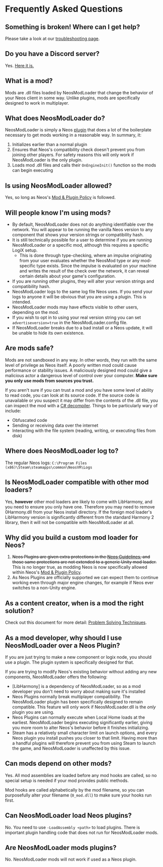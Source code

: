 # Frequently Asked Questions

## Something is broken! Where can I get help?

Please take a look at our [troubleshooting page](troubleshooting.md).

## Do you have a Discord server?

Yes. [Here it is.](https://discord.gg/vCDJK9xyvm)

## What is a mod?

Mods are .dll files loaded by NeosModLoader that change the behavior of your Neos client in some way. Unlike plugins, mods are specifically designed to work in multiplayer.

## What does NeosModLoader do?

NeosModLoader is simply a Neos [plugin](https://wiki.neos.com/Plugins) that does a lot of the boilerplate necessary to get mods working in a reasonable way. In summary, it:

1. Initializes earlier than a normal plugin
2. Ensures that Neos's compatibility check doesn't prevent you from joining other players. For safety reasons this will only work if NeosModLoader is the only plugin.
3. Loads mod .dll files and calls their `OnEngineInit()` function so the mods can begin executing

## Is using NeosModLoader allowed?

Yes, so long as Neos's [Mod & Plugin Policy] is followed.

## Will people know I'm using mods?

- By default, NeosModLoader does not do anything identifiable over the network. You will appear to be running the vanilla Neos version to any component that shows your version strings or compatibility hash.
- It is still technically possible for a user to determine if you are running NeosModLoader or a specific mod, although this requires a specific LogiX setup.
  - This is done through type-checking, where an impulse originating from your user evaluates whether the NeosMod type or any mod-specific type exists. Since the impulse is evaluated on your machine and writes the result of the check over the network, it can reveal certain details about your game's configuration. 
- If you are running other plugins, they will alter your version strings and compatibility hash.
- NeosModLoader logs to the same log file Neos uses. If you send your logs to anyone it will be obvious that you are using a plugin. This is intended.
- NeosModLoader mods may have effects visible to other users, depending on the mod.
- If you wish to opt in to using your real version string you can set `advertiseversion=true` in the NeosModLoader.config file.
- If NeosModLoader breaks due to a bad install or a Neos update, it will be unable to hide its own existence.

## Are mods safe?

Mods are not sandboxed in any way. In other words, they run with the same level of privilege as Neos itself. A poorly written mod could cause performance or stability issues. A maliciously designed mod could give a malicious actor a dangerous level of control over your computer. **Make sure you only use mods from sources you trust.**

If you aren't sure if you can trust a mod and you have some level of ability to read code, you can look at its source code. If the source code is unavailable or you suspect it may differ from the contents of the .dll file, you can inspect the mod with a [C# decompiler](https://www.google.com/search?q=c%23+decompiler). Things to be particularly wary of include:

- Obfuscated code
- Sending or receiving data over the internet
- Interacting with the file system (reading, writing, or executing files from disk)

## Where does NeosModLoader log to?

The regular Neos logs: `C:\Program Files (x86)\Steam\steamapps\common\NeosVR\Logs`

## Is NeosModLoader compatible with other mod loaders?

Yes, **however** other mod loaders are likely to come with LibHarmony, and you need to ensure you only have one. Therefore you may need to remove 0Harmony.dll from your Neos install directory. If the foreign mod loader's LibHarmony version is significantly different from the standard Harmony 2 library, then it will not be compatible with NeosModLoader at all.

## Why did you build a custom mod loader for Neos?

1. ~~Neos Plugins are given extra protections in the [Neos Guidelines](https://docs.google.com/document/d/1mqdbIvbj1b2LeFhNzfAASeTpRZk6vmbXISYLdTXTVR4/edit), and those same protections are not extended to a generic Unity mod loader.~~ This is no longer true, as modding Neos is now specifically allowed within Neos's [Mod & Plugin Policy].
2. As Neos Plugins are officially supported we can expect them to continue working even through major engine changes, for example if Neos ever switches to a non-Unity engine.

## As a content creator, when is a mod the right solution?

Check out this document for more detail: [Problem Solving Techniques](problem_solving_techniques.md).

## As a mod developer, why should I use NeosModLoader over a Neos Plugin?

If you are just trying to make a new component or logix node, you should use a plugin. The plugin system is specifically designed for that.

If you are trying to modify Neos's existing behavior without adding any new components, NeosModLoader offers the following:

- [LibHarmony] is a dependency of NeosModLoader, so as a mod developer you don't need to worry about making sure it's installed
- Neos Plugins normally break multiplayer compatibility. The NeosModLoader plugin has been specifically designed to remain compatible. This feature will only work if NeosModLoader.dll is the *only* plugin you are using.
- Neos Plugins can normally execute when Local Home loads at the earliest. NeosModLoader begins executing significantly earlier, giving you more room to alter Neos's behavior before it finishes initializing.
- Steam has a relatively small character limit on launch options, and every Neos plugin you install pushes you closer to that limit. Having more than a handful plugins will therefore prevent you from using Steam to launch the game, and NeosModLoader is unaffected by this issue.

## Can mods depend on other mods?

Yes. All mod assemblies are loaded before any mod hooks are called, so no special setup is needed if your mod provides public methods.

Mod hooks are called alphabetically by the mod filename, so you can purposefully alter your filename (`0_mod.dll`) to make sure your hooks run first.

## Can NeosModLoader load Neos plugins?

No. You need to use `-LoadAssembly <path>` to load plugins. There is important plugin handling code that does not run for NeosModLoader mods.

## Are NeosModLoader mods plugins?

No. NeosModLoader mods will not work if used as a Neos plugin.

<!--- Link References -->
[Mod & Plugin Policy]: https://wiki.neos.com/Mod_%26_Plugin_Policy
